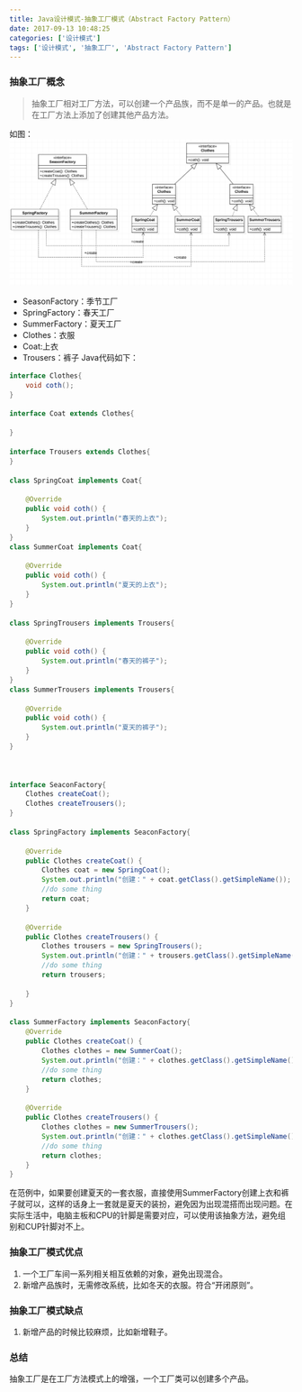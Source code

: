 ```yaml
---
title: Java设计模式-抽象工厂模式（Abstract Factory Pattern）
date: 2017-09-13 10:48:25
categories: ['设计模式']
tags: ['设计模式', '抽象工厂', 'Abstract Factory Pattern']
---
```


### 抽象工厂概念
> 抽象工厂相对工厂方法，可以创建一个产品族，而不是单一的产品。也就是在工厂方法上添加了创建其他产品方法。

如图：
![](/images/old/20170913%E5%B1%8F%E5%B9%95%E5%BF%AB%E7%85%A72017-09-13%E4%B8%8B%E5%8D%882.17.10.png)
* SeasonFactory：季节工厂
* SpringFactory：春天工厂
* SummerFactory：夏天工厂
* Clothes：衣服
* Coat:上衣
* Trousers：裤子
Java代码如下：<!-- more -->
```java
interface Clothes{
    void coth();
}

interface Coat extends Clothes{

}

interface Trousers extends Clothes{
}

class SpringCoat implements Coat{

    @Override
    public void coth() {
        System.out.println("春天的上衣");
    }
}
class SummerCoat implements Coat{

    @Override
    public void coth() {
        System.out.println("夏天的上衣");
    }
}

class SpringTrousers implements Trousers{

    @Override
    public void coth() {
        System.out.println("春天的裤子");
    }
}
class SummerTrousers implements Trousers{

    @Override
    public void coth() {
        System.out.println("夏天的裤子");
    }
}



interface SeaconFactory{
    Clothes createCoat();
    Clothes createTrousers();
}

class SpringFactory implements SeaconFactory{

    @Override
    public Clothes createCoat() {
        Clothes coat = new SpringCoat();
        System.out.println("创建：" + coat.getClass().getSimpleName());
        //do some thing
        return coat;
    }

    @Override
    public Clothes createTrousers() {
        Clothes trousers = new SpringTrousers();
        System.out.println("创建：" + trousers.getClass().getSimpleName());
        //do some thing
        return trousers;

    }
}

class SummerFactory implements SeaconFactory{
    @Override
    public Clothes createCoat() {
        Clothes clothes = new SummerCoat();
        System.out.println("创建：" + clothes.getClass().getSimpleName());
        //do some thing
        return clothes;
    }

    @Override
    public Clothes createTrousers() {
        Clothes clothes = new SummerTrousers();
        System.out.println("创建：" + clothes.getClass().getSimpleName());
        //do some thing
        return clothes;
    }
}
```
在范例中，如果要创建夏天的一套衣服，直接使用SummerFactory创建上衣和裤子就可以，这样的话身上一套就是夏天的装扮，避免因为出现混搭而出现问题。在实际生活中，电脑主板和CPU的针脚是需要对应，可以使用该抽象方法，避免组别和CUP针脚对不上。
### 抽象工厂模式优点
1. 一个工厂车间一系列相关相互依赖的对象，避免出现混合。
2. 新增产品族时，无需修改系统，比如冬天的衣服。符合“开闭原则”。

### 抽象工厂模式缺点
1. 新增产品的时候比较麻烦，比如新增鞋子。
### 总结
抽象工厂是在工厂方法模式上的增强，一个工厂类可以创建多个产品。
